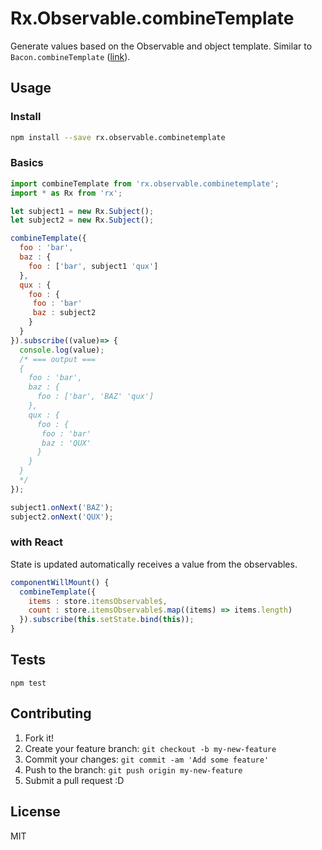 # Rx.Observable.combineTemplate

Generate values  based on the Observable and object template. Similar to `Bacon.combineTemplate` ([link](https://github.com/baconjs/bacon.js#observable-combine)).

## Usage

### Install

```bash
npm install --save rx.observable.combinetemplate
```

### Basics

```javascript
import combineTemplate from 'rx.observable.combinetemplate';
import * as Rx from 'rx';

let subject1 = new Rx.Subject();
let subject2 = new Rx.Subject();

combineTemplate({
  foo : 'bar',
  baz : {
    foo : ['bar', subject1 'qux']
  },
  qux : {
    foo : {
     foo : 'bar'
     baz : subject2
    }
  }
}).subscribe((value)=> {
  console.log(value);
  /* === output ===
  {
    foo : 'bar',
    baz : {
      foo : ['bar', 'BAZ' 'qux']
    },
    qux : {
      foo : {
       foo : 'bar'
       baz : 'QUX'
      }
    }
  }
  */
});

subject1.onNext('BAZ');
subject2.onNext('QUX');
```

### with React

State is updated automatically receives a value from the observables.

```javascript
componentWillMount() {
  combineTemplate({
    items : store.itemsObservable$,
    count : store.itemsObservable$.map((items) => items.length)
  }).subscribe(this.setState.bind(this));
}
```

## Tests

```
npm test
```

## Contributing

1. Fork it!
2. Create your feature branch: `git checkout -b my-new-feature`
3. Commit your changes: `git commit -am 'Add some feature'`
4. Push to the branch: `git push origin my-new-feature`
5. Submit a pull request :D

## License

MIT
